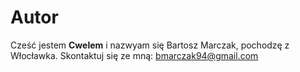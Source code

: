# Autor
Cześć jestem **Cwelem** i nazwyam się Bartosz Marczak, pochodzę z Włocławka.
Skontaktuj się ze mną: bmarczak94@gmail.com